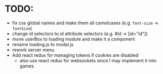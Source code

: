 # TODO:
- fix css global names and make them all camelcases (e.g. `font-size` -> `fontSize`)
- change id selectors to id attribute selectors (e.g. #id -> [id="id"])
- move userBox to loading module and make it a component
- rename loading.js to modal.js
- rework server menu 
- Add react redux for managing tokens if cookies are disabled
    - also use react redux for websockets since I may implement it into games